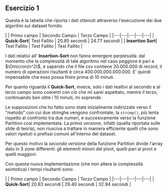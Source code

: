 ## Esercizio 1

Questa è la tabella che riporta i dati ottenuti attraverso l'esecuzione dei due algoritmi sul dataset fornito.

| |  Primo campo  |  Secondo Campo  |  Terzo Campo  |
|---|---|---|---|---|
| **Quick-Sort**| Test Fallito | 20.85 secondi | 24.77 secondi |
| **Insertion Sort**| Test Fallito | Test Fallito | Test Fallito |

I dati relativi all' **Insertion-Sort** non fanno emergere perplessità: dal momento che la complessità di tale algoritmo nel caso peggiore è pari a $`\Omicron(n^2)`$, e sapendo che il file csv contiene 20.000.000 di record, il numero di operazioni risultanti è circa 400.000.000.000.000. E' quindi impensabile che esso possa finire prima di 10 minuti.

Per quanto riguarda il **Quick-Sort**, invece, solo i dati realtivi al secondo e al terzo campo sono coerenti con ciò che mi sarei aspettato, mentre il terzo, continuando ben oltre i 10 minuti, mi soprende.

Le supposizioni che ho fatto sono state inizialmente indirizzate verso il "metodo" con cui due stringhe vengono confrontate, la ``` strcmp() ```, più lenta rispetto al confronto tra due numeri, e succesivamente verso la funzione Partition così implementata.
La *prima versione*, infatti (quella riportata sulle slide di teoria), non riusciva a trattare in maniera efficiente quelli che sono valori ripetuti o prefissi comuni all'interno del dataset.

Per questo motivo la *seconda versione* della funzione Partition divide l'array dato in 3 zone differenti: gli elementi minori del pivot, quelli pari al pivot e quelli maggiori.

Con questa nuova implementazione (che non altera la complessità asintotica) i tempi risultanti sono:

| |  Primo campo  |  Secondo Campo  |  Terzo Campo  |
|---|---|---|---|---|
| **Quick-Sort**| 20.83 secondi | 29.40 secondi | 32.94 secondi |
